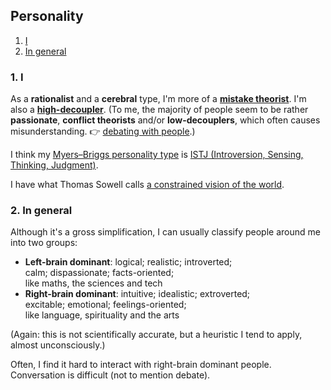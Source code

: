 ## Personality

1. [I](#1-i)
1. [In general](#2-in-general)

### 1. I

As a **rationalist** and a **cerebral** type, I'm more of a [**mistake theorist**](https://slatestarcodex.com/2018/01/24/conflict-vs-mistake/).
I'm also a [**high-decoupler**](https://unherd.com/2020/02/eugenics-is-possible-is-not-the-same-as-eugenics-is-good/).
(To me, the majority of people seem to be rather **passionate**, **conflict theorists** and/or **low-decouplers**, which often causes misunderstanding.
<span class="icon ref">👉</span>&nbsp;[debating with people](life#4-debates-and-discussing-with-people).)

I think my [Myers–Briggs personality type](https://en.wikipedia.org/wiki/Myers%E2%80%93Briggs_Type_Indicator) is
[ISTJ (Introversion, Sensing, Thinking, Judgment)](https://en.wikipedia.org/wiki/ISTJ).

I have what Thomas Sowell calls [a constrained vision of the world](https://www.city-journal.org/thomas-sowell-race-poverty-culture).

### 2. In general

Although it's a gross simplification, I can usually classify people around me into two groups:

* **Left-brain dominant**: logical; realistic; introverted;  
  calm; dispassionate; facts-oriented;  
  like maths, the sciences and tech
* **Right-brain dominant**: intuitive; idealistic; extroverted;  
  excitable; emotional; feelings-oriented;  
  like language, spirituality and the arts

(Again: this is not scientifically accurate, but a heuristic I tend to apply, almost unconsciously.)

Often, I find it hard to interact with right-brain dominant people.
Conversation is difficult (not to mention debate).
